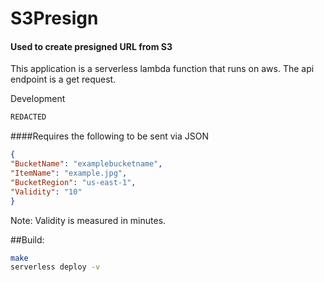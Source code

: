# S3Presign

#### Used to create presigned URL from S3
This application is a serverless lambda function that runs on
aws. The api endpoint is a get request. 

Development
```bash 
REDACTED
```

####Requires the following to be sent via JSON
```json
{
"BucketName": "examplebucketname",
"ItemName": "example.jpg",
"BucketRegion": "us-east-1",
"Validity": "10"
}
```

Note: Validity is measured in minutes. 

##Build:
```bash 
make 
serverless deploy -v 
```
